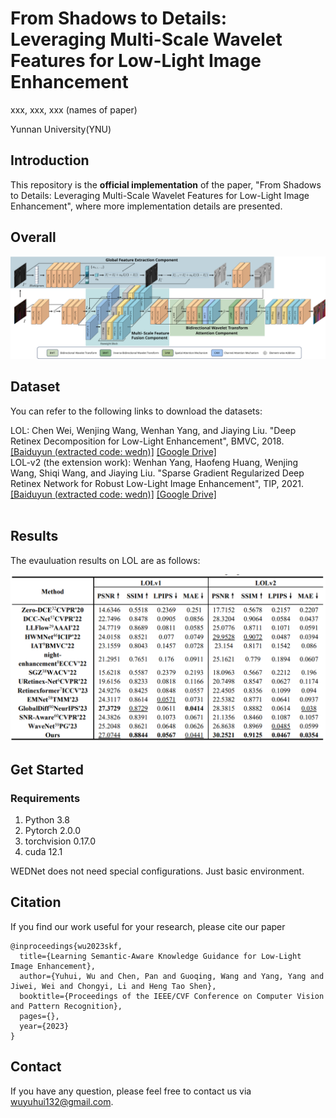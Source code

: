 # **From Shadows to Details: Leveraging Multi-Scale Wavelet Features for Low-Light Image Enhancement**

xxx, xxx, xxx (names of paper)

Yunnan University(YNU)

## Introduction

This repository is the **official implementation** of the paper, "From Shadows to Details: Leveraging Multi-Scale Wavelet Features for Low-Light Image Enhancement", where more implementation details are presented.

## Overall

![network1](images/network1.svg)

## Dataset

You can refer to the following links to download the datasets:

LOL: Chen Wei, Wenjing Wang, Wenhan Yang, and Jiaying Liu. "Deep Retinex Decomposition for Low-Light Enhancement", BMVC, 2018. [[Baiduyun (extracted code: wedn)]](链接：https://pan.baidu.com/s/1whZBAKc1NVODqZ2bSEyYXA) [[Google Drive]](https://drive.google.com/file/d/1gh7-7nPonG7f4bBWLkPNAHTQHNV-HNZ4/view?usp=sharing) <br>
LOL-v2 (the extension work): Wenhan Yang, Haofeng Huang, Wenjing Wang, Shiqi Wang, and Jiaying Liu. "Sparse Gradient Regularized Deep Retinex Network for Robust Low-Light Image Enhancement", TIP, 2021. [[Baiduyun (extracted code: wedn)]](链接：https://pan.baidu.com/s/1pn3UffJ_bOlCpNXzehq46g) [[Google Drive]](https://drive.google.com/file/d/1fu1l6irFcSJ5XrUk-JmECQzBf_k2ScYb/view?usp=sharing) <br> <br>

## Results

The evauluation results on LOL are as follows:

![lol_result](images/lol_result.png)

## Get Started

### Requirements

1. Python 3.8
2. Pytorch 2.0.0
3. torchvision 0.17.0
4. cuda 12.1

WEDNet does not need special configurations. Just basic environment.





## Citation

If you find our work useful for your research, please cite our paper

```
@inproceedings{wu2023skf,
  title={Learning Semantic-Aware Knowledge Guidance for Low-Light Image Enhancement},
  author={Yuhui, Wu and Chen, Pan and Guoqing, Wang and Yang, Yang and Jiwei, Wei and Chongyi, Li and Heng Tao Shen},
  booktitle={Proceedings of the IEEE/CVF Conference on Computer Vision and Pattern Recognition},
  pages={},
  year={2023}
}
```

## Contact

If you have any question, please feel free to contact us via wuyuhui132@gmail.com.

